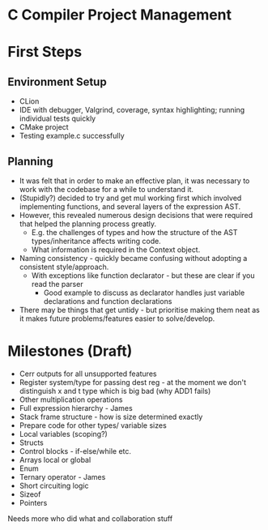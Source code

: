 # C Compiler Project Management

[//]: # (TODO rearrange this garbage and rename my headers)

# First Steps

## Environment Setup
- CLion
- IDE with debugger, Valgrind, coverage, syntax highlighting; running individual tests quickly
- CMake project
- Testing example.c successfully

## Planning
- It was felt that in order to make an effective plan, it was necessary to work with the codebase for a while to understand it.
- (Stupidly?) decided to try and get mul working first which involved implementing functions, and several layers of the expression AST.
- However, this revealed numerous design decisions that were required that helped the planning process greatly.
  - E.g. the challenges of types and how the structure of the AST types/inheritance affects writing code.
  - What information is required in the Context object.
- Naming consistency - quickly became confusing without adopting a consistent style/approach.
  - With exceptions like function declarator - but these are clear if you read the parser
    - Good example to discuss as declarator handles just variable declarations and function declarations
- There may be things that get untidy - but prioritise making them neat as it makes future problems/features easier to solve/develop.

# Milestones (Draft)

* Cerr outputs for all unsupported features
* Register system/type for passing dest reg - at the moment we don't distinguish x and t type which is big bad (why ADD1 fails)
* Other multiplication operations
* Full expression hierarchy - James
* Stack frame structure - how is size determined exactly
* Prepare code for other types/ variable sizes
* Local variables (scoping?)
* Structs
* Control blocks - if-else/while etc.
* Arrays local or global
* Enum
* Ternary operator - James
* Short circuiting logic
* Sizeof
* Pointers


Needs more who did what and collaboration stuff

